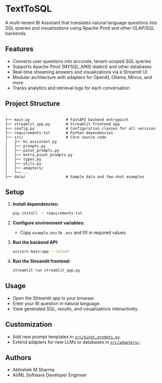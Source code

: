 # TextToSQL

A multi-tenant BI Assistant that translates natural language questions into SQL queries and visualizations using Apache Pinot and other OLAP/SQL backends.

## Features

- Converts user questions into accurate, tenant-scoped SQL queries
- Supports Apache Pinot (MYSQL_ANSI dialect) and other databases
- Real-time streaming answers and visualizations via a Streamlit UI
- Modular architecture with adapters for OpenAI, Ollama, Milvus, and more
- Tracks analytics and retrieval logs for each conversation

## Project Structure

```
.
├── main.py                # FastAPI backend entrypoint
├── streamlit_app.py       # Streamlit frontend app
├── config.py              # Configuration classes for all services
├── requirements.txt       # Python dependencies
├── src/                   # Core source code
│   ├── bi_assistant.py
│   ├── prompts.py
│   ├── pinot_prompts.py
│   ├── extra_pinot_prompts.py
│   ├── types.py
│   ├── utils.py
│   ├── adapters/
│   └── ...
├── data/                  # Sample data and few-shot examples
```

## Setup

1. **Install dependencies:**
   ```sh
   pip install -r requirements.txt
   ```

2. **Configure environment variables:**
   - Copy `example.env` to `.env` and fill in required values.

3. **Run the backend API:**
   ```sh
   uvicorn main:app --reload
   ```

4. **Run the Streamlit frontend:**
   ```sh
   streamlit run streamlit_app.py
   ```

## Usage

- Open the Streamlit app in your browser.
- Enter your BI question in natural language.
- View generated SQL, results, and visualizations interactively.

## Customization

- Add new prompt templates in [`src/pinot_prompts.py`](src/pinot_prompts.py).
- Extend adapters for new LLMs or databases in [`src/adapters/`](src/adapters/).

## Authors

- Abhishek M Sharma
- AI/ML Software Developer Engineer